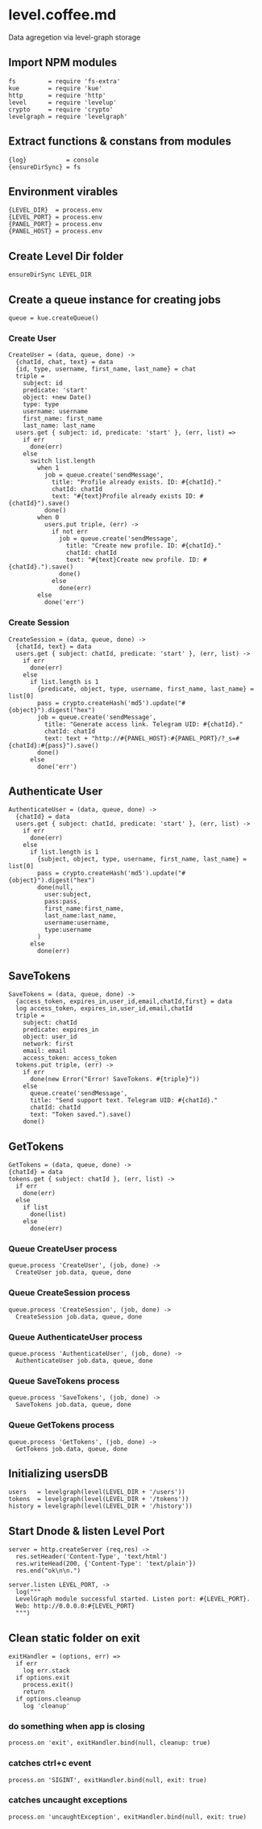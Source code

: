 # level.coffee.md

Data agregetion via level-graph storage

## Import NPM modules

    fs         = require 'fs-extra'
    kue        = require 'kue'
    http       = require 'http'
    level      = require 'levelup'
    crypto     = require 'crypto'
    levelgraph = require 'levelgraph'

## Extract functions & constans from modules

    {log}           = console
    {ensureDirSync} = fs

## Environment virables

    {LEVEL_DIR}  = process.env
    {LEVEL_PORT} = process.env
    {PANEL_PORT} = process.env
    {PANEL_HOST} = process.env

## Create Level Dir folder

    ensureDirSync LEVEL_DIR

## Create a queue instance for creating jobs

    queue = kue.createQueue()

### Create User

    CreateUser = (data, queue, done) ->
      {chatId, chat, text} = data
      {id, type, username, first_name, last_name} = chat
      triple =
        subject: id
        predicate: 'start'
        object: +new Date()
        type: type
        username: username
        first_name: first_name
        last_name: last_name
      users.get { subject: id, predicate: 'start' }, (err, list) =>
        if err
          done(err)
        else
          switch list.length
            when 1
              job = queue.create('sendMessage',
                title: "Profile already exists. ID: #{chatId}."
                chatId: chatId
                text: "#{text}Profile already exists ID: #{chatId}").save()
              done()
            when 0
              users.put triple, (err) ->
                if not err
                  job = queue.create('sendMessage',
                    title: "Create new profile. ID: #{chatId}."
                    chatId: chatId
                    text: "#{text}Create new profile. ID: #{chatId}.").save()
                  done()
                else
                  done(err)
            else
              done('err')

### Create Session

    CreateSession = (data, queue, done) ->
      {chatId, text} = data
      users.get { subject: chatId, predicate: 'start' }, (err, list) ->
        if err
          done(err)
        else
          if list.length is 1
            {predicate, object, type, username, first_name, last_name} = list[0]
            pass = crypto.createHash('md5').update("#{object}").digest("hex")
            job = queue.create('sendMessage',
              title: "Generate access link. Telegram UID: #{chatId}."
              chatId: chatId
              text: text + "http://#{PANEL_HOST}:#{PANEL_PORT}/?_s=#{chatId}:#{pass}").save()
            done()
          else
            done('err')

## Authenticate User

    AuthenticateUser = (data, queue, done) ->
      {chatId} = data
      users.get { subject: chatId, predicate: 'start' }, (err, list) ->
        if err
          done(err)
        else
          if list.length is 1
            {subject, object, type, username, first_name, last_name} = list[0]
            pass = crypto.createHash('md5').update("#{object}").digest("hex")
            done(null,
              user:subject,
              pass:pass,
              first_name:first_name,
              last_name:last_name,
              username:username,
              type:username
            )
          else
            done(err)

## SaveTokens

    SaveTokens = (data, queue, done) ->
      {access_token, expires_in,user_id,email,chatId,first} = data
      log access_token, expires_in,user_id,email,chatId
      triple =
        subject: chatId
        predicate: expires_in
        object: user_id
        network: first
        email: email
        access_token: access_token
      tokens.put triple, (err) ->
        if err
          done(new Error("Error! SaveTokens. #{triple}"))
        else
          queue.create('sendMessage',
          title: "Send support text. Telegram UID: #{chatId}."
          chatId: chatId
          text: "Token saved.").save()
        done()

## GetTokens

    GetTokens = (data, queue, done) ->
    {chatId} = data
    tokens.get { subject: chatId }, (err, list) ->
      if err
        done(err)
      else
        if list
          done(list)
        else
          done(err)

###  Queue **CreateUser** process

    queue.process 'CreateUser', (job, done) ->
      CreateUser job.data, queue, done

###  Queue **CreateSession** process

    queue.process 'CreateSession', (job, done) ->
      CreateSession job.data, queue, done

###  Queue **AuthenticateUser** process

    queue.process 'AuthenticateUser', (job, done) ->
      AuthenticateUser job.data, queue, done

### Queue **SaveTokens** process

    queue.process 'SaveTokens', (job, done) ->
      SaveTokens job.data, queue, done

### Queue **GetTokens** process

    queue.process 'GetTokens', (job, done) ->
      GetTokens job.data, queue, done


## Initializing usersDB

    users   = levelgraph(level(LEVEL_DIR + '/users'))
    tokens  = levelgraph(level(LEVEL_DIR + '/tokens'))
    history = levelgraph(level(LEVEL_DIR + '/history'))

## Start Dnode & listen Level Port

    server = http.createServer (req,res) ->
      res.setHeader('Content-Type', 'text/html')
      res.writeHead(200, {'Content-Type': 'text/plain'})
      res.end("ok\n\n.")

    server.listen LEVEL_PORT, ->
      log("""
      LevelGraph module successful started. Listen port: #{LEVEL_PORT}.
      Web: http://0.0.0.0:#{LEVEL_PORT}
      """)

## **Clean** static folder on exit

    exitHandler = (options, err) =>
      if err
        log err.stack
      if options.exit
        process.exit()
        return
      if options.cleanup
        log 'cleanup'

### **do something when app is closing**

    process.on 'exit', exitHandler.bind(null, cleanup: true)

### **catches ctrl+c event**

    process.on 'SIGINT', exitHandler.bind(null, exit: true)

### **catches uncaught exceptions**

    process.on 'uncaughtException', exitHandler.bind(null, exit: true)
